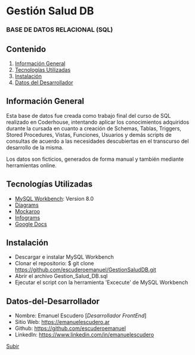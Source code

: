 <a name="top"></a>

# Gestión Salud DB

### BASE DE DATOS RELACIONAL (SQL)

## Contenido

1. [Información General](#info)
2. [Tecnologías Utilizadas](#tecno)
3. [Instalación](#instal)
4. [Datos del Desarrollador](#desarrollador)

## Información General

<a name="Información-General"></a>
Esta base de datos fue creada como trabajo final del curso de SQL realizado en Coderhouse, intentando aplicar los conocimientos adquiridos durante la cursada en cuanto a creación de Schemas, Tablas, Triggers, Stored Procedures, Vistas, Funciones, Usuarios y demás scripts de consultas de acuerdo a las necesidades descubiertas en el transcurso del desarrollo de la misma.

Los datos son ficticios, generados de forma manual y también mediante herramientas online.

## Tecnologías Utilizadas

<a name="info"></a>

- [MySQL Workbench](https://www.mysql.com/products/workbench/): Version 8.0
- [Diagrams](https://www.drawio.com/)
- [Mockaroo](https://www.mockaroo.com/)
- [Infograms](https://infogram.com/)
- [Google Docs](https://docs.google.com/)

## Instalación

<a name="instal"></a>

- Descargar e instalar MySQL Workbench
- Clonar el repositorio: $ git clone https://github.com/escuderoemanuel/GestionSaludDB.git
- Abrir el archivo Gestion_Salud_DB.sql
- Ejecutar el script con la herramienta 'Excecute' de MySQL Workbench

## Datos-del-Desarrollador

<a name="desarrollador"></a>

- Nombre: Emanuel Escudero [_Desarrollador FrontEnd_]
- Sitio Web: https://emanuelescudero.ar
- Github: https://github.com/escuderoemanuel
- LinkedIn: https://www.linkedin.com/in/emanuelescudero

[Subir](#top)
